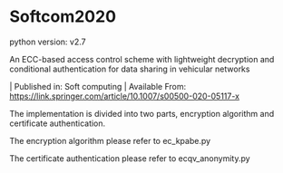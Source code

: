 # Softcom2020

python version: v2.7

An ECC-based access control scheme with lightweight decryption and conditional authentication for data sharing in vehicular networks

| Published in: Soft computing
| Available From: https://link.springer.com/article/10.1007/s00500-020-05117-x

The implementation is divided into two parts, encryption algorithm and certificate authentication.

The encryption algorithm please refer to ec_kpabe.py

The certificate authentication please refer to ecqv_anonymity.py
